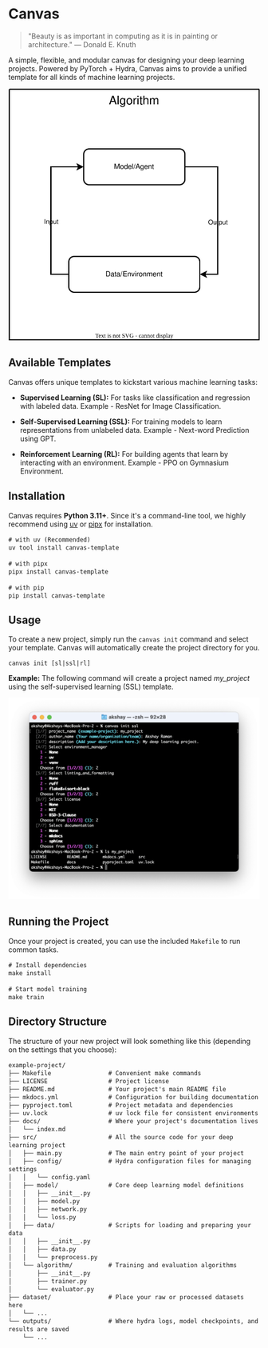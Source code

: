 # Canvas

> "Beauty is as important in computing as it is in painting or architecture." — Donald E. Knuth

A simple, flexible, and modular canvas for designing your deep learning projects. Powered by PyTorch + Hydra, Canvas aims to provide a unified template for all kinds of machine learning projects.

<p align="center">
<img src="https://raw.githubusercontent.com/ramanakshay/canvas/main/docs/images/architecture.svg"
alt="Canvas Architecture">
</p>

## Available Templates

Canvas offers unique templates to kickstart various machine learning tasks:

* **Supervised Learning (SL):** For tasks like classification and regression with labeled data. Example - ResNet for Image Classification.

* **Self-Supervised Learning (SSL):** For training models to learn representations from unlabeled data. Example - Next-word Prediction using GPT.

* **Reinforcement Learning (RL):**  For building agents that learn by interacting with an environment. Example - PPO on Gymnasium Environment.

## Installation

Canvas requires **Python 3.11+**. Since it's a command-line tool, we highly recommend using [uv](https://docs.astral.sh/uv/) or [pipx](https://pipx.pypa.io/stable/) for installation.

```
# with uv (Recommended)
uv tool install canvas-template

# with pipx
pipx install canvas-template

# with pip
pip install canvas-template
```

## Usage

To create a new project, simply run the `canvas init` command and select your template. Canvas will automatically create the project directory for you.

```
canvas init [sl|ssl|rl]
```

**Example:** The following command will create a project named *my_project* using the self-supervised learning (SSL) template.

<p align="center">
<img src="https://raw.githubusercontent.com/ramanakshay/canvas/main/docs/images/canvas_demo.png"
alt="Canvas Demo">
</p>

## Running the Project

Once your project is created, you can use the included `Makefile` to run common tasks.

```
# Install dependencies
make install

# Start model training
make train
```

## Directory Structure

The structure of your new project will look something like this (depending on the settings that you choose):

```
example-project/
├── Makefile                # Convenient make commands
├── LICENSE                 # Project license
├── README.md               # Your project's main README file
├── mkdocs.yml              # Configuration for building documentation
├── pyproject.toml          # Project metadata and dependencies
├── uv.lock                 # uv lock file for consistent environments
├── docs/                   # Where your project's documentation lives
│   └── index.md
├── src/                    # All the source code for your deep learning project
│   ├── main.py             # The main entry point of your project
│   ├── config/             # Hydra configuration files for managing settings
│   │   └── config.yaml
│   ├── model/              # Core deep learning model definitions
│   │   ├── __init__.py
│   │   ├── model.py
│   │   ├── network.py
│   │   └── loss.py
│   ├── data/               # Scripts for loading and preparing your data
│   │   ├── __init__.py
│   │   ├── data.py
│   │   └── preprocess.py
│   └── algorithm/          # Training and evaluation algorithms
│       ├── __init__.py
│       ├── trainer.py
│       └── evaluator.py
├── dataset/                # Place your raw or processed datasets here
│   └── ...
└── outputs/                # Where hydra logs, model checkpoints, and results are saved
    └── ...
```
